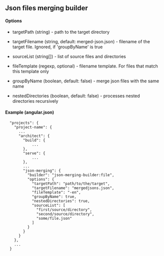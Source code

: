 ## Json files merging builder

#### Options

  * targetPath (string) - path to the target directory
   
  * targetFilename (string, default: merged-json.json) - filename of the target file. Ignored, if 'groupByName' is true
  
  * sourceList (string[]) - list of source files and directories
  
  * fileTemplate (regexp, optional) - filename template. For files that match this template only
  
  * groupByName (boolean, default: false) - merge json files with the same name
  
  * nestedDirectories (boolean, default: false) - processes nested directories recursively

#### Example (angular.json)

      "projects": {
        "project-name": {
          ...
          "architect": {
            "build": {
                ...
            },
            "serve": {
                ...
            },
            ...
            "json-merging": {
              "builder": "json-merging-builder:file",
              "options": {
                "targetPath": "path/to/the/target",
                "targetFilename": "mergedjsons.json",
                "fileTemplate": "-en",
                "groupByName": true,   
                "nestedDirectories": true,     
                "sourceList": [
                  "first/source/directory",
                  "second/source/directory",
                  "some/file.json"
                ]
              }
            }
          }
        },
        ...
      }

